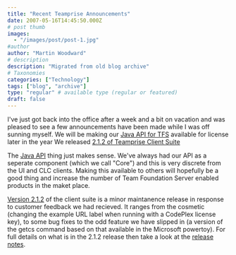 ```yaml
---
title: "Recent Teamprise Announcements"
date: 2007-05-16T14:45:50.000Z
# post thumb
images:
  - "/images/post/post-1.jpg"
#author
author: "Martin Woodward"
# description
description: "Migrated from old blog archive"
# Taxonomies
categories: ["Technology"]
tags: ["blog", "archive"]
type: "regular" # available type (regular or featured)
draft: false
---
```


I've just got back into the office after a week and a bit on vacation and was pleased to see a few announcements have been made while I was off sunning myself.  We will be making our [Java API for TFS](http://www.teamprise.com/news/2007/05/teamprise_announces_java_sdk_f.html) available for license later in the year We released [2.1.2 of Teamprise Client Suite](http://www.teamprise.com/download/index.html) 

The [Java API](http://www.teamprise.com/news/2007/05/teamprise_announces_java_sdk_f.html) thing just makes sense.  We've always had our API as a seperate component (which we call "Core") and this is very discrete from the UI and CLC clients.  Making this available to others will hopefully be a good thing and increase the number of Team Foundation Server enabled products in the maket place. 

[Version 2.1.2](http://www.teamprise.com/download/index.html) of the client suite is a minor maintanence release in response to customer feedback we had recieved.  It ranges from the cosmetic (changing the example URL label when running with a CodePlex license key), to some bug fixes to the odd feature we have slipped in (a version of the getcs command based on that available in the Microsoft powertoy).  For full details on what is in the 2.1.2 release then take a look at the [release notes](http://download.teamprise.com/cs/2.1.2.5563R/release-notes/release-notes.html).